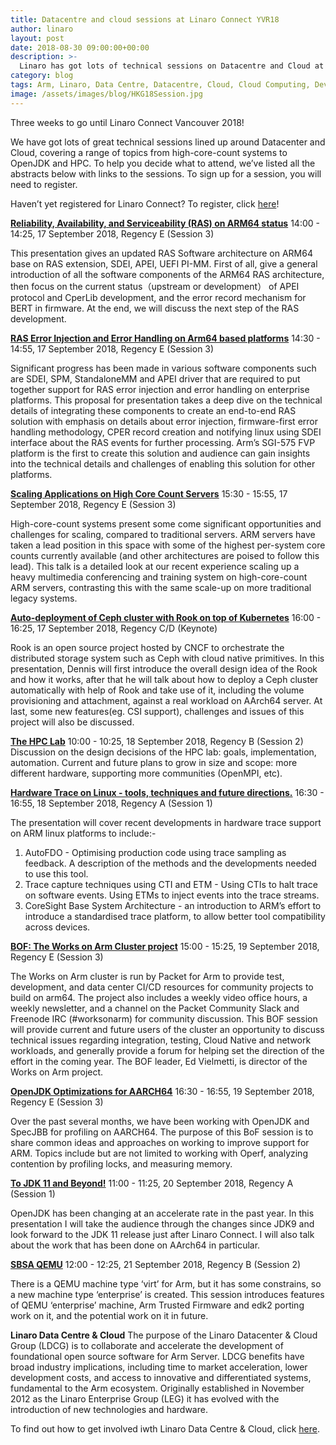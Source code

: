 ```yaml
---
title: Datacentre and cloud sessions at Linaro Connect YVR18
author: linaro
layout: post
date: 2018-08-30 09:00:00+00:00
description: >-
  Linaro has got lots of technical sessions on Datacentre and Cloud at Linaro Connect Vancouver (YVR18) 17-21 September 2018.
category: blog
tags: Arm, Linaro, Data Centre, Datacentre, Cloud, Cloud Computing, Developer Cloud, Servers, Enterprise, Arm46, HPC, High Performance Computing Vancouver, Linaro Connect, YVR18
image: /assets/images/blog/HKG18Session.jpg
---
```


Three weeks to go until Linaro Connect Vancouver 2018!

We have got lots of great technical sessions lined up around Datacenter and Cloud, covering a range of topics from high-core-count systems to OpenJDK and HPC. To help you decide what to attend, we’ve listed all the abstracts below with links to the sessions. To sign up for a session, you will need to register.

Haven’t yet registered for Linaro Connect? To register, click [here](https://connect.linaro.org/register/)!

**[Reliability, Availability, and Serviceability (RAS) on ARM64 status](https://yvr18.pathable.com/meetings/740358)**
14:00 - 14:25, 17 September 2018, Regency E (Session 3)

This presentation gives an updated RAS Software architecture on ARM64 base on RAS extension, SDEI, APEI, UEFI PI-MM. First of all, give a general introduction of all the software components of the ARM64 RAS architecture, then focus on the current status（upstream or development） of APEI protocol and CperLib development, and the error record mechanism for BERT in firmware. At the end, we will discuss the next step of the RAS development.

**[RAS Error Injection and Error Handling on Arm64 based platforms](https://yvr18.pathable.com/meetings/740362)**
14:30 - 14:55, 17 September 2018, Regency E (Session 3)

Significant progress has been made in various software components such are SDEI, SPM, StandaloneMM and APEI driver that are required to put together support for RAS error injection and error handling on enterprise platforms. This proposal for presentation takes a deep dive on the technical details of integrating these components to create an end-to-end RAS solution with emphasis on details about error injection, firmware-first error handling methodology, CPER record creation and notifying linux using SDEI interface about the RAS events for further processing. Arm’s SGI-575 FVP platform is the first to create this solution and audience can gain insights into the technical details and challenges of enabling this solution for other platforms.

**[Scaling Applications on High Core Count Servers](https://yvr18.pathable.com/meetings/740367)**
15:30 - 15:55, 17 September 2018, Regency E (Session 3)

High-core-count systems present some come significant opportunities and challenges for scaling, compared to traditional servers. ARM servers have taken a lead position in this space with some of the highest per-system core counts currently available (and other architectures are poised to follow this lead). This talk is a detailed look at our recent experience scaling up a heavy multimedia conferencing and training system on high-core-count ARM servers, contrasting this with the same scale-up on more traditional legacy systems.

**[Auto-deployment of Ceph cluster with Rook on top of Kubernetes](https://yvr18.pathable.com/meetings/740369)**
16:00 - 16:25, 17 September 2018, Regency C/D (Keynote)

Rook is an open source project hosted by CNCF to orchestrate the distributed storage system such as Ceph with cloud native primitives. In this presentation, Dennis will first introduce the overall design idea of the Rook and how it works, after that he will talk about how to deploy a Ceph cluster automatically with help of Rook and take use of it, including the volume provisioning and attachment, against a real workload on AArch64 server. At last, some new features(eg. CSI support), challenges and issues of this project will also be discussed.

**[The HPC Lab](https://yvr18.pathable.com/meetings/740378)**
10:00 - 10:25, 18 September 2018, Regency B (Session 2)
Discussion on the design decisions of the HPC lab: goals, implementation, automation.
Current and future plans to grow in size and scope: more different hardware, supporting more communities (OpenMPI, etc).

**[Hardware Trace on Linux - tools, techniques and future directions.](https://yvr18.pathable.com/meetings/740400)**
16:30 - 16:55, 18 September 2018, Regency A (Session 1)

The presentation will cover recent developments in hardware trace support on ARM linux platforms to include:-

1. AutoFDO - Optimising production code using trace sampling as feedback. A description of the methods and the developments needed to use this tool.
2. Trace capture techniques using CTI and ETM - Using CTIs to halt trace on software events. Using ETMs to inject events into the trace streams.
3. CoreSight Base System Architecture - an introduction to ARM’s effort to introduce a standardised trace platform, to allow better tool compatibility across devices.

**[BOF: The Works on Arm Cluster project](https://yvr18.pathable.com/meetings/740417)**
15:00 - 15:25, 19 September 2018, Regency E (Session 3)

The Works on Arm cluster is run by Packet for Arm to provide test, development, and data center CI/CD resources for community projects to build on arm64. The project also includes a weekly video office hours, a weekly newsletter, and a channel on the Packet Community Slack and Freenode IRC (#worksonarm) for community discussion. This BOF session will provide current and future users of the cluster an opportunity to discuss technical issues regarding integration, testing, Cloud Native and network workloads, and generally provide a forum for helping set the direction of the effort in the coming year. The BOF leader, Ed Vielmetti, is director of the Works on Arm project.

**[OpenJDK Optimizations for AARCH64](https://yvr18.pathable.com/meetings/740420)**
16:30 - 16:55, 19 September 2018, Regency E (Session 3)

Over the past several months, we have been working with OpenJDK and SpecJBB for profiling on AARCH64. The purpose of this BoF session is to share common ideas and approaches on working to improve support for ARM. Topics include but are not limited to working with Operf, analyzing contention by profiling locks, and measuring memory.

**[To JDK 11 and Beyond!](https://yvr18.pathable.com/meetings/740425)**
11:00 - 11:25, 20 September 2018, Regency A (Session 1)

OpenJDK has been changing at an accelerate rate in the past year. In this presentation I will take the audience through the changes since JDK9 and look forward to the JDK 11 release just after Linaro Connect. I will also talk about the work that has been done on AArch64 in particular.

**[SBSA QEMU](https://yvr18.pathable.com/meetings/740450)**
12:00 - 12:25, 21 September 2018, Regency B (Session 2)

There is a QEMU machine type ‘virt’ for Arm, but it has some constrains, so a new machine type ‘enterprise’ is created. This session introduces features of QEMU ‘enterprise’ machine, Arm Trusted Firmware and edk2 porting work on it, and the potential work on it in future.

**Linaro Data Centre & Cloud**
The purpose of the Linaro Datacenter & Cloud Group (LDCG) is to collaborate and accelerate the development of foundational open source software for Arm Server. LDCG benefits have broad industry implications, including time to market acceleration, lower development costs, and access to innovative and differentiated systems, fundamental to the Arm ecosystem. Originally established in November 2012 as the Linaro Enterprise Group (LEG) it has evolved with the introduction of new technologies and hardware.

To find out how to get involved iwth Linaro Data Centre & Cloud, click [here](/engineering/datacenter-and-cloud/).
